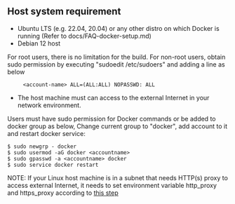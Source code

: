 ## Host system requirement
- Ubuntu LTS (e.g. 22.04, 20.04) or any other distro on which Docker is running (Refer to docs/FAQ-docker-setup.md)
- Debian 12 host


For root users, there is no limitation for the build.
For non-root users, obtain sudo permission by executing "sudoedit /etc/sudoers" and adding a line as below
```
     <account-name> ALL=(ALL:ALL) NOPASSWD: ALL
```

- The host machine must can access to the external Internet in your network environment.

Users must have sudo permission for Docker commands or be added to docker group as below,
Change current group to "docker", add account to it and restart docker service:
```
$ sudo newgrp - docker
$ sudo usermod -aG docker <accountname>
$ sudo gpasswd -a <accountname> docker
$ sudo service docker restart
```

NOTE:
If your Linux host machine is in a subnet that needs HTTP(s) proxy to access external Internet, it needs to set
environment variable http_proxy and https_proxy according to [this step](proxy.md)
